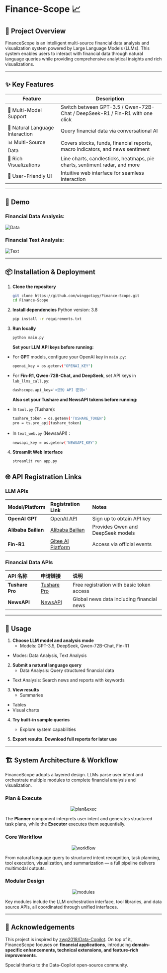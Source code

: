 # Finance-Scope 📈

## 🚀 Project Overview

FinanceScope is an intelligent multi-source financial data analysis and visualization system powered by Large Language Models (LLMs). This system enables users to interact with financial data through natural language queries while providing comprehensive analytical insights and rich visualizations.

---

## ✨ Key Features

| Feature | Description |
|---------|-------------|
| 🤖 Multi-Model Support | Switch between GPT-3.5 / Qwen-72B-Chat / DeepSeek-R1 / Fin-R1 with one click |
| 💬 Natural Language Interaction | Query financial data via conversational AI |
| 📊 Multi-Source Data | Covers stocks, funds, financial reports, macro indicators, and news sentiment |
| 🎨 Rich Visualizations | Line charts, candlesticks, heatmaps, pie charts, sentiment radar, and more |
| 🎯 User-Friendly UI | Intuitive web interface for seamless interaction |

---

## 📸 Demo

### Financial Data Analysis:
![Data](./demo1.gif)

### Financial Text Analysis:
![Text](./demo2.gif)

---

## 📦 Installation & Deployment

1. **Clone the repository**
    ```bash
    git clone https://github.com/winggotayy/Finance-Scope.git
    cd Finance-Scope
    ```

2. **Install dependencies**
    Python version: 3.8
    ```bash
    pip install -r requirements.txt
    ```

3. **Run locally**
    ```bash
    python main.py
    ```

    **Set your LLM API keys before running:**

- For **GPT** models, configure your OpenAI key in `main.py`:
    ```bash
    openai_key = os.getenv("OPENAI_KEY")
    ```

- For **Fin-R1, Qwen-72B-Chat, and DeepSeek**, set API keys in `lab_llms_call.py`:
    ```bash
    dashscope.api_key='<您的 API 密钥>'
    ```

    **Also set your Tushare and NewsAPI tokens before running:**

- In `tool.py` (Tushare):  
    ```bash
    tushare_token = os.getenv('TUSHARE_TOKEN')
    pro = ts.pro_api(tushare_token)
    ```

- In `text_web.py` (NewsaAPI)：
    
    ```bash
    newsapi_key = os.getenv('NEWSAPI_KEY')
    ```

4. **Streamlit Web Interface**
    ```bash
    streamlit run app.py
    ```

## 🌐 API Registration Links

### LLM APIs

| Model/Platform | Registration Link | Notes |
|:---------|:---------|:-----|
| **OpenAI GPT** | [OpenAI API](https://platform.openai.com/) | Sign up to obtain API key |
| **Alibaba Bailian** | [Alibaba Bailian](https://bailian.console.aliyun.com/) | Provides Qwen and DeepSeek models |
| **Fin-R1** | [Gitee AI Platform](https://ai.gitee.com/) | Access via official events |

### Financial Data APIs

| API 名称 | 申请链接 | 说明 |
|:---------|:---------|:-----|
| **Tushare Pro** | [Tushare Pro](https://tushare.pro/) | Free registration with basic token access |
| **NewsAPI** | [NewsAPI](https://newsapi.org/) | Global news data including financial news |

---

## 🎯 Usage

1. **Choose LLM model and analysis mode**
   - Models: GPT-3.5, DeepSeek, Qwen-72B-Chat, Fin-R1
  - Modes: Data Analysis, Text Analysis
  
2. **Submit a natural language query**
   - Data Analysis: Query structured financial data
  - Text Analysis: Search news and reports with keywords

3. **View results**
   - Summaries
  - Tables
  - Visual charts

4. **Try built-in sample queries**
   - Explore system capabilities
  
5. **Export results. Download full reports for later use**

---

## 🏗 System Architecture & Workflow

FinanceScope adopts a layered design. LLMs parse user intent and orchestrate multiple modules to complete financial analysis and visualization.

### Plan & Execute
<div align="center">

![plan&exec](./figures/plan_n_exe_page-0001.jpg)

</div>

The **Planner** component interprets user intent and generates structured task plans, while the **Executor** executes them sequentially.

### Core Workflow
<div align="center">

![workflow](./figures/core-workflow_page-0001.jpg)

</div>

From natural language query to structured intent recognition, task planning, tool execution, visualization, and summarization — a full pipeline delivers multimodal outputs.

### Modular Design
<div align="center">

![modules](./figures/modules_page-0001.jpg)

</div>

Key modules include the LLM orchestration interface, tool libraries, and data source APIs, all coordinated through unified interfaces.

---

## 🙏 Acknowledgements

This project is inspired by [zwq2018/Data-Copilot](https://github.com/zwq2018/Data-Copilot). On top of it, FinanceScope focuses on **financial applications**, introducing **domain-specific enhancements, technical extensions, and feature-rich improvements**.

Special thanks to the Data-Copilot open-source community.